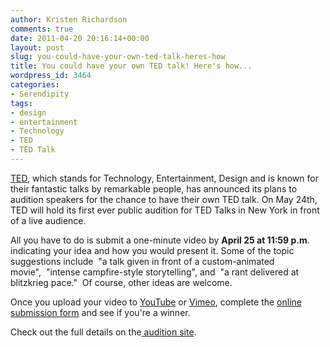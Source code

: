 ```yaml
---
author: Kristen Richardson
comments: true
date: 2011-04-20 20:16:14+00:00
layout: post
slug: you-could-have-your-own-ted-talk-heres-how
title: You could have your own TED talk! Here's how...
wordpress_id: 3464
categories:
- Serendipity
tags:
- design
- entertainment
- Technology
- TED
- TED Talk
---
```


[TED](http://ted.com), which stands for Technology, Entertainment, Design and is known for their fantastic talks by remarkable people, has announced its plans to audition speakers for the chance to have their own TED talk. On May 24th, TED will hold its first ever public audition for TED Talks in New York in front of a live audience.

All you have to do is submit a one-minute video by **April 25 at 11:59 p.m**. indicating your idea and how you would present it. Some of the topic suggestions include  "a talk given in front of a custom-animated movie",  "intense campfire-style storytelling", and  "a rant delivered at blitzkrieg pace."  Of course, other ideas are welcome.

Once you upload your video to [YouTube](http://youtube.com) or [Vimeo](http://vimeo.com), complete the [online submission form](https://spreadsheets2.google.com/viewform?formkey=dE9qUDdXTHUxOXlHYldHZmwxTnpnZlE6MQ&ndplr=1) and see if you're a winner.

Check out the full details on the[ audition site](http://blog.ted.com/2011/04/15/a-chance-to-audition-your-own-ted-talk/).
